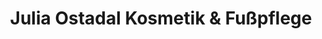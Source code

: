 ---
title: "Julia Ostadal Kosmetik & Fußpflege"
url: /weissach-im-tal/julia-ostadal-kosmetik-und-fusspflege/
shop: Kosmetik
---